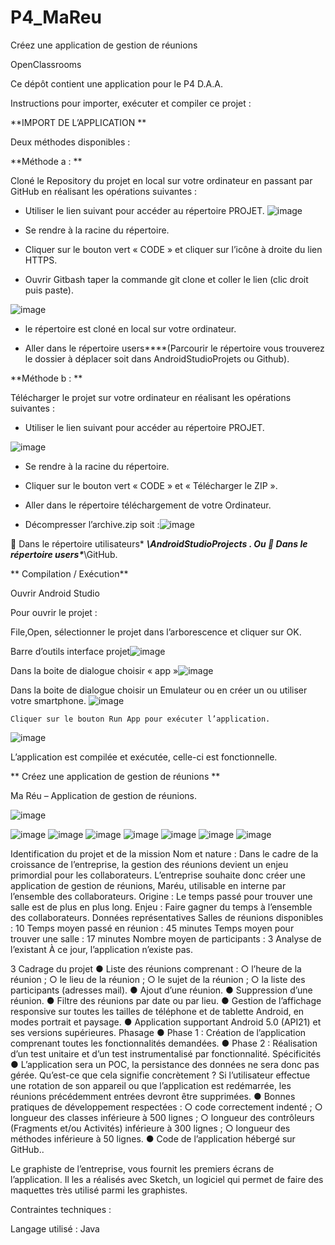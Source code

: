 # P4_MaReu
Créez une application de gestion de réunions

OpenClassrooms

Ce dépôt contient une application pour le P4 D.A.A.

Instructions pour importer, exécuter et compiler ce projet :

**IMPORT DE L’APPLICATION **

Deux méthodes disponibles :

**Méthode a : **

Cloné le Repository du projet en local sur votre ordinateur en passant par GitHub en réalisant les opérations suivantes :

-	Utiliser le lien suivant pour accéder au répertoire PROJET.
![image](https://user-images.githubusercontent.com/63601884/121186635-990ec200-c867-11eb-8cb2-dbaa4f5a2946.png)

-	Se rendre à la racine du répertoire.

-	Cliquer sur le bouton vert « CODE » et cliquer sur l’icône à droite du lien HTTPS.

-	Ouvrir Gitbash taper la commande git clone et coller le lien (clic droit puis paste).

![image](https://user-images.githubusercontent.com/63601884/121187032-ebe87980-c867-11eb-97d6-e2de68f63562.png)

-	 le répertoire est cloné en local sur votre ordinateur. 

-	Aller dans le répertoire users\****\(Parcourir le répertoire vous trouverez le dossier à déplacer soit dans AndroidStudioProjets ou Github).

**Méthode b : **

Télécharger le projet sur votre ordinateur en réalisant les opérations suivantes :

-	Utiliser le lien suivant pour accéder au répertoire PROJET.

 ![image](https://user-images.githubusercontent.com/63601884/121187177-15090a00-c868-11eb-8707-4c6264e4fa1f.png)


-	Se rendre à la racine du répertoire.

-	Cliquer sur le bouton vert « CODE » et « Télécharger le ZIP ».



-	Aller dans le répertoire téléchargement de votre Ordinateur.
-	Décompresser l’archive.zip    soit :![image](https://user-images.githubusercontent.com/63601884/121187533-7204c000-c868-11eb-9a28-98800e32189c.png)

	Dans le répertoire utilisateurs\* ***\AndroidStudioProjects .
       Ou
	Dans le répertoire users\****\GitHub.

** Compilation / Exécution**

Ouvrir Android Studio

Pour ouvrir le projet :

File,Open, sélectionner le projet dans l’arborescence et cliquer sur OK. 

  Barre d’outils interface projet![image](https://user-images.githubusercontent.com/63601884/121187738-aa0c0300-c868-11eb-9ef9-8e01e06bf3a9.png)     


  Dans la boite de dialogue choisir « app »![image](https://user-images.githubusercontent.com/63601884/121187903-d889de00-c868-11eb-94e2-0337a5b4a5e8.png)


  Dans la boite de dialogue choisir un Emulateur ou en créer un ou utiliser votre smartphone. ![image](https://user-images.githubusercontent.com/63601884/121187936-e0498280-c868-11eb-8ff3-0d7f29a91f7c.png)

 	Cliquer sur le bouton Run App pour exécuter l’application.

![image](https://user-images.githubusercontent.com/63601884/121188545-83020100-c869-11eb-8b29-ec26521a38ba.png)


L’application est compilée et exécutée, celle-ci est fonctionnelle.

 ** Créez une application de gestion de réunions **
 
 Ma Réu – Application de gestion de réunions.

![image](https://user-images.githubusercontent.com/63601884/121189156-1c311780-c86a-11eb-8863-5d374115da9b.png)

![image](https://user-images.githubusercontent.com/63601884/121189226-2e12ba80-c86a-11eb-9012-f6b98481e364.png)
![image](https://user-images.githubusercontent.com/63601884/121189284-3ec33080-c86a-11eb-9c1a-ceb59155f3b3.png)
![image](https://user-images.githubusercontent.com/63601884/121189301-42ef4e00-c86a-11eb-8f8a-8590ff9ece69.png)
![image](https://user-images.githubusercontent.com/63601884/121189323-48e52f00-c86a-11eb-9aff-92e0d5103bab.png)
![image](https://user-images.githubusercontent.com/63601884/121189420-63b7a380-c86a-11eb-82ec-30055cc54d5d.png)
![image](https://user-images.githubusercontent.com/63601884/121189449-69ad8480-c86a-11eb-81a6-622f2d6e8424.png)
![image](https://user-images.githubusercontent.com/63601884/121189493-7205bf80-c86a-11eb-886d-0df67a74f1ba.png)

                                                           
Identification du projet et de la mission Nom et nature : 
Dans le cadre de la croissance de l’entreprise, la gestion des réunions devient un enjeu primordial pour les collaborateurs.
L’entreprise souhaite donc créer une application de gestion de réunions, Maréu, utilisable en interne par l’ensemble des collaborateurs. 
Origine : Le temps passé pour trouver une salle est de plus en plus long. 
Enjeu : Faire gagner du temps à l’ensemble des collaborateurs. Données représentatives 
Salles de réunions disponibles : 10 
Temps moyen passé en réunion : 45 minutes 
Temps moyen pour trouver une salle : 17 minutes 
Nombre moyen de participants : 3 
Analyse de l’existant À ce jour, l’application n’existe pas. 

3 Cadrage du projet 
● Liste des réunions comprenant : ○ l’heure de la réunion ; ○ le lieu de la réunion ; ○ le sujet de la réunion ; ○ la liste des participants (adresses mail). 
● Ajout d’une réunion. 
● Suppression d’une réunion. 
● Filtre des réunions par date ou par lieu.
● Gestion de l’affichage responsive sur toutes les tailles de téléphone et de tablette Android, en modes portrait et paysage. 
● Application supportant Android 5.0 (API21) et ses versions supérieures. Phasage 
● Phase 1 : Création de l’application comprenant toutes les fonctionnalités demandées. 
● Phase 2 : Réalisation d’un test unitaire et d’un test instrumentalisé par fonctionnalité. Spécificités 
● L’application sera un POC, la persistance des données ne sera donc pas gérée. Qu’est-ce que cela signifie concrètement ? Si l’utilisateur effectue une rotation de son appareil ou que l’application est redémarrée, les réunions précédemment entrées devront être supprimées. 
● Bonnes pratiques de développement respectées : ○ code correctement indenté ; ○ longueur des classes inférieure à 500 lignes ; ○ longueur des contrôleurs (Fragments et/ou Activités) inférieure à 300 lignes ; ○ longueur des méthodes inférieure à 50 lignes. 
● Code de l’application hébergé sur GitHub..

Le graphiste de l’entreprise, vous fournit les premiers écrans de l’application. Il les a réalisés avec Sketch, un logiciel qui permet de faire des maquettes très utilisé parmi les graphistes.

 

Contraintes techniques :

Langage utilisé : Java
